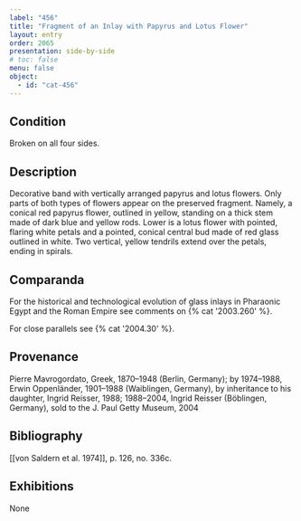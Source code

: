 ```yaml
---
label: "456"
title: "Fragment of an Inlay with Papyrus and Lotus Flower"
layout: entry
order: 2065
presentation: side-by-side
# toc: false
menu: false
object:
  - id: "cat-456"
---
```


## Condition

Broken on all four sides.

## Description

Decorative band with vertically arranged papyrus and lotus flowers. Only parts of both types of flowers appear on the preserved fragment. Namely, a conical red papyrus flower, outlined in yellow, standing on a thick stem made of dark blue and yellow rods. Lower is a lotus flower with pointed, flaring white petals and a pointed, conical central bud made of red glass outlined in white. Two vertical, yellow tendrils extend over the petals, ending in spirals.

## Comparanda

For the historical and technological evolution of glass inlays in Pharaonic Egypt and the Roman Empire see comments on {% cat '2003.260' %}.

For close parallels see {% cat '2004.30' %}.

## Provenance

Pierre Mavrogordato, Greek, 1870–1948 (Berlin, Germany); by 1974–1988, Erwin Oppenländer, 1901–1988 (Waiblingen, Germany), by inheritance to his daughter, Ingrid Reisser, 1988; 1988–2004, Ingrid Reisser (Böblingen, Germany), sold to the J. Paul Getty Museum, 2004

## Bibliography

[[von Saldern et al. 1974]], p. 126, no. 336c.

## Exhibitions

None